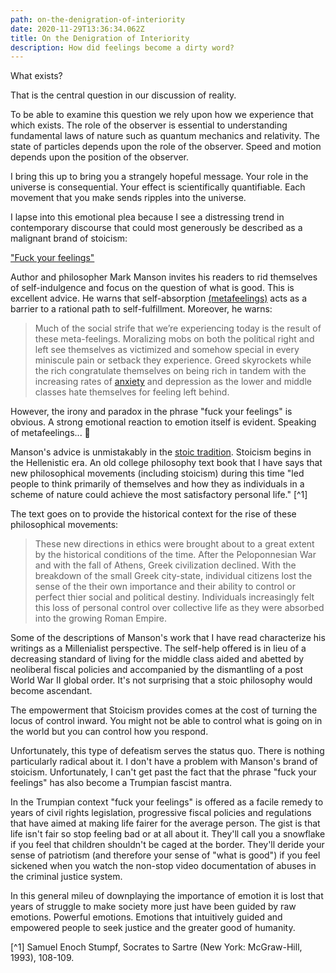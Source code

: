 ```yaml
---
path: on-the-denigration-of-interiority
date: 2020-11-29T13:36:34.062Z
title: On the Denigration of Interiority
description: How did feelings become a dirty word?
---
```

What exists?

That is the central question in our discussion of reality.

To be able to examine this question we rely upon how we experience that which exists. The role of the observer is essential to understanding fundamental laws of nature such as quantum mechanics and relativity. The state of particles depends upon the role of the observer. Speed and motion depends upon the position of the observer.

I bring this up to bring you a strangely hopeful message. Your role in the universe is consequential. Your effect is scientifically quantifiable. Each movement that you make sends ripples into the universe.

I lapse into this emotional plea because I see a distressing trend in contemporary discourse that could most generously be described as a malignant brand of stoicism:

["Fuck your feelings"](https://markmanson.net/fuck-your-feelings)

Author and philosopher Mark Manson invites his readers to rid themselves of self-indulgence and focus on the question of what is good. This is excellent advice. He warns that self-absorption [(metafeelings)](https://markmanson.net/fuck-your-feelings#metafeelings-table) acts as a barrier to a rational path to self-fulfillment. Moreover, he warns: 

> Much of the social strife that we’re experiencing today is the result of these meta-feelings. Moralizing mobs on both the political right and left see themselves as victimized and somehow special in every miniscule pain or setback they experience. Greed skyrockets while the rich congratulate themselves on being rich in tandem with the increasing rates of [anxiety](https://markmanson.net/videos/overcome-anxiety-course) and depression as the lower and middle classes hate themselves for feeling left behind.

However, the irony and paradox in the phrase "fuck your feelings" is obvious. A strong emotional reaction to emotion itself is evident. Speaking of metafeelings... 🤔

Manson's advice is unmistakably in the [stoic tradition](https://en.wikipedia.org/wiki/Stoicism). Stoicism begins in the Hellenistic era. An old college philosophy text book that I have says that new philosophical movements (including stoicism) during this time "led people to think primarily of themselves and how they as individuals in a scheme of nature could achieve the most satisfactory personal life." [^1]

The text goes on to provide the historical context for the rise of these philosophical movements:

> These new directions in ethics were brought about to a great extent by the historical conditions of the time. After the Peloponnesian War and with the fall of Athens, Greek civilization declined. With the breakdown of the small Greek city-state, individual citizens lost the sense of the their own importance and their ability to control or perfect thier social and political destiny. Individuals increasingly felt this loss of personal control over collective life as they were absorbed into the growing Roman Empire.

Some of the descriptions of Manson's work that I have read characterize his writings as a Millenialist perspective. The self-help offered is in lieu of a decreasing standard of living for the middle class aided and abetted by neoliberal fiscal policies and accompanied by the dismantling of a post World War II global order. It's not surprising that a stoic philosophy would become ascendant.

The empowerment that Stoicism provides comes at the cost of turning the locus of control inward. You might not be able to control what is going on in the world but you can control how you respond.

Unfortunately, this type of defeatism serves the status quo. There is nothing particularly radical about it. I don't have a problem with Manson's brand of stoicism. Unfortunately, I can't get past the fact that the phrase "fuck your feelings" has also become a Trumpian fascist mantra.

In the Trumpian context "fuck your feelings" is offered as a facile remedy to years of civil rights legislation, progressive fiscal policies and regulations that have aimed at making life fairer for the average person. The gist is that life isn't fair so stop feeling bad or at all about it. They'll call you a snowflake if you feel that children shouldn't be caged at the border. They'll deride your sense of patriotism (and therefore your sense of "what is good") if you feel sickened when you watch the non-stop video documentation of abuses in the criminal justice system.

In this general mileu of downplaying the importance of emotion it is lost that years of struggle to make society more just have been guided by raw emotions. Powerful emotions. Emotions that intuitively guided and empowered people to seek justice and the greater good of humanity.

[^1] Samuel Enoch Stumpf, Socrates to Sartre (New York: McGraw-Hill, 1993), 108-109.

